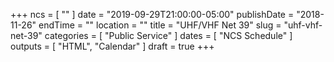 +++
ncs = [ "" ]
date = "2019-09-29T21:00:00-05:00"
publishDate = "2018-11-26"
endTime = ""
location = ""
title = "UHF/VHF Net 39"
slug = "uhf-vhf-net-39"
categories = [ "Public Service" ]
dates = [ "NCS Schedule" ]
outputs = [ "HTML", "Calendar" ]
draft = true
+++
